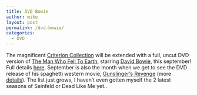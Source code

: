 ```yaml
---
title: DVD Bowie
author: mike
layout: post
permalink: /dvd-bowie/
categories:
  - DVD
---
```

The magnificent [Criterion Collection][1] will be extended with a full, uncut DVD version of [The Man Who Fell To Earth][2], starring [David Bowie][3], this september! Full details [here][4]. September is also the month when we get to see the DVD release of his spaghetti western movie, [Gunslinger&#8217;s Revenge][5] (more [details][6]). The list just grows, I haven&#8217;t even gotten myself the 2 latest seasons of Seinfeld or Dead Like Me yet..

 [1]: http://www.criterionco.com
 [2]: http://www.criterionco.com/asp/release.asp?id=304
 [3]: http://www.davidbowie.com
 [4]: http://www.davidbowie.com/news/newsContent.php?id=20050706
 [5]: http://www.imdb.com/title/tt0148508/
 [6]: http://www.davidbowie.com/news/newsContent.php?id=20050708